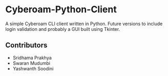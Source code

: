# Cyberoam-Python-Client
A simple Cyberoam CLI client written in Python.
Future versions to include login validation and probably a GUI built using Tkinter.

## Contributors
- Sridhama Prakhya
- Swaran Mudumbi
- Yashwanth Soodini
